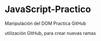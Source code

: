# JavaScript-Practico

Manipulación del DOM Practica GitHub

utilización GitHub, para crear nuevas ramas
